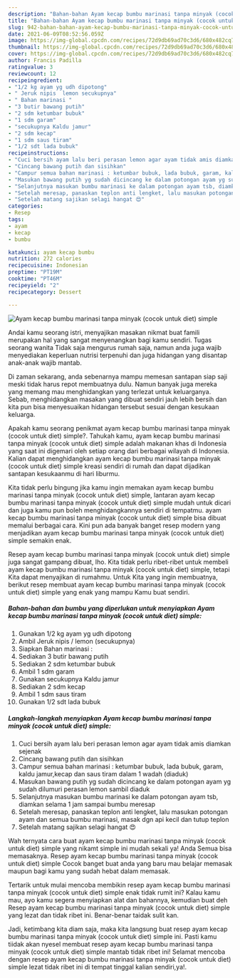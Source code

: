 ```yaml
---
description: "Bahan-bahan Ayam kecap bumbu marinasi tanpa minyak (cocok untuk diet) simple yang lezat Untuk Jualan"
title: "Bahan-bahan Ayam kecap bumbu marinasi tanpa minyak (cocok untuk diet) simple yang lezat Untuk Jualan"
slug: 942-bahan-bahan-ayam-kecap-bumbu-marinasi-tanpa-minyak-cocok-untuk-diet-simple-yang-lezat-untuk-jualan
date: 2021-06-09T08:52:56.059Z
image: https://img-global.cpcdn.com/recipes/72d9db69ad70c3d6/680x482cq70/ayam-kecap-bumbu-marinasi-tanpa-minyak-cocok-untuk-diet-simple-foto-resep-utama.jpg
thumbnail: https://img-global.cpcdn.com/recipes/72d9db69ad70c3d6/680x482cq70/ayam-kecap-bumbu-marinasi-tanpa-minyak-cocok-untuk-diet-simple-foto-resep-utama.jpg
cover: https://img-global.cpcdn.com/recipes/72d9db69ad70c3d6/680x482cq70/ayam-kecap-bumbu-marinasi-tanpa-minyak-cocok-untuk-diet-simple-foto-resep-utama.jpg
author: Francis Padilla
ratingvalue: 3
reviewcount: 12
recipeingredient:
- "1/2 kg ayam yg udh dipotong"
- " Jeruk nipis  lemon secukupnya"
- " Bahan marinasi "
- "3 butir bawang putih"
- "2 sdm ketumbar bubuk"
- "1 sdm garam"
- "secukupnya Kaldu jamur"
- "2 sdm kecap"
- "1 sdm saus tiram"
- "1/2 sdt lada bubuk"
recipeinstructions:
- "Cuci bersih ayam lalu beri perasan lemon agar ayam tidak amis diamkan sejenak"
- "Cincang bawang putih dan sisihkan"
- "Campur semua bahan marinasi : ketumbar bubuk, lada bubuk, garam, kaldu jamur,kecap dan saus tiram dalam 1 wadah (diaduk)"
- "Masukan bawang putih yg sudah dicincang ke dalam potongan ayam yg sudah dilumuri perasan lemon sambil diaduk"
- "Selanjutnya masukan bumbu marinasi ke dalam potongan ayam tsb, diamkan selama 1 jam sampai bumbu meresap"
- "Setelah meresap, panaskan teplon anti lengket, lalu masukan potongan ayam dan semua bumbu marinasi, masak dgn api kecil dan tutup teplon"
- "Setelah matang sajikan selagi hangat 😍"
categories:
- Resep
tags:
- ayam
- kecap
- bumbu

katakunci: ayam kecap bumbu 
nutrition: 272 calories
recipecuisine: Indonesian
preptime: "PT19M"
cooktime: "PT46M"
recipeyield: "2"
recipecategory: Dessert

---
```



![Ayam kecap bumbu marinasi tanpa minyak (cocok untuk diet) simple](https://img-global.cpcdn.com/recipes/72d9db69ad70c3d6/680x482cq70/ayam-kecap-bumbu-marinasi-tanpa-minyak-cocok-untuk-diet-simple-foto-resep-utama.jpg)

Andai kamu seorang istri, menyajikan masakan nikmat buat famili merupakan hal yang sangat menyenangkan bagi kamu sendiri. Tugas seorang  wanita Tidak saja mengurus rumah saja, namun anda juga wajib menyediakan keperluan nutrisi terpenuhi dan juga hidangan yang disantap anak-anak wajib mantab.

Di zaman  sekarang, anda sebenarnya mampu memesan santapan siap saji meski tidak harus repot membuatnya dulu. Namun banyak juga mereka yang memang mau menghidangkan yang terlezat untuk keluarganya. Sebab, menghidangkan masakan yang dibuat sendiri jauh lebih bersih dan kita pun bisa menyesuaikan hidangan tersebut sesuai dengan kesukaan keluarga. 



Apakah kamu seorang penikmat ayam kecap bumbu marinasi tanpa minyak (cocok untuk diet) simple?. Tahukah kamu, ayam kecap bumbu marinasi tanpa minyak (cocok untuk diet) simple adalah makanan khas di Indonesia yang saat ini digemari oleh setiap orang dari berbagai wilayah di Indonesia. Kalian dapat menghidangkan ayam kecap bumbu marinasi tanpa minyak (cocok untuk diet) simple kreasi sendiri di rumah dan dapat dijadikan santapan kesukaanmu di hari liburmu.

Kita tidak perlu bingung jika kamu ingin memakan ayam kecap bumbu marinasi tanpa minyak (cocok untuk diet) simple, lantaran ayam kecap bumbu marinasi tanpa minyak (cocok untuk diet) simple mudah untuk dicari dan juga kamu pun boleh menghidangkannya sendiri di tempatmu. ayam kecap bumbu marinasi tanpa minyak (cocok untuk diet) simple bisa dibuat memalui berbagai cara. Kini pun ada banyak banget resep modern yang menjadikan ayam kecap bumbu marinasi tanpa minyak (cocok untuk diet) simple semakin enak.

Resep ayam kecap bumbu marinasi tanpa minyak (cocok untuk diet) simple juga sangat gampang dibuat, lho. Kita tidak perlu ribet-ribet untuk membeli ayam kecap bumbu marinasi tanpa minyak (cocok untuk diet) simple, tetapi Kita dapat menyajikan di rumahmu. Untuk Kita yang ingin membuatnya, berikut resep membuat ayam kecap bumbu marinasi tanpa minyak (cocok untuk diet) simple yang enak yang mampu Kamu buat sendiri.

<!--inarticleads1-->

##### Bahan-bahan dan bumbu yang diperlukan untuk menyiapkan Ayam kecap bumbu marinasi tanpa minyak (cocok untuk diet) simple:

1. Gunakan 1/2 kg ayam yg udh dipotong
1. Ambil  Jeruk nipis / lemon (secukupnya)
1. Siapkan  Bahan marinasi :
1. Sediakan 3 butir bawang putih
1. Sediakan 2 sdm ketumbar bubuk
1. Ambil 1 sdm garam
1. Gunakan secukupnya Kaldu jamur
1. Sediakan 2 sdm kecap
1. Ambil 1 sdm saus tiram
1. Gunakan 1/2 sdt lada bubuk




<!--inarticleads2-->

##### Langkah-langkah menyiapkan Ayam kecap bumbu marinasi tanpa minyak (cocok untuk diet) simple:

1. Cuci bersih ayam lalu beri perasan lemon agar ayam tidak amis diamkan sejenak
1. Cincang bawang putih dan sisihkan
1. Campur semua bahan marinasi : ketumbar bubuk, lada bubuk, garam, kaldu jamur,kecap dan saus tiram dalam 1 wadah (diaduk)
1. Masukan bawang putih yg sudah dicincang ke dalam potongan ayam yg sudah dilumuri perasan lemon sambil diaduk
1. Selanjutnya masukan bumbu marinasi ke dalam potongan ayam tsb, diamkan selama 1 jam sampai bumbu meresap
1. Setelah meresap, panaskan teplon anti lengket, lalu masukan potongan ayam dan semua bumbu marinasi, masak dgn api kecil dan tutup teplon
1. Setelah matang sajikan selagi hangat 😍




Wah ternyata cara buat ayam kecap bumbu marinasi tanpa minyak (cocok untuk diet) simple yang nikamt simple ini mudah sekali ya! Anda Semua bisa memasaknya. Resep ayam kecap bumbu marinasi tanpa minyak (cocok untuk diet) simple Cocok banget buat anda yang baru mau belajar memasak maupun bagi kamu yang sudah hebat dalam memasak.

Tertarik untuk mulai mencoba membikin resep ayam kecap bumbu marinasi tanpa minyak (cocok untuk diet) simple enak tidak rumit ini? Kalau kamu mau, ayo kamu segera menyiapkan alat dan bahannya, kemudian buat deh Resep ayam kecap bumbu marinasi tanpa minyak (cocok untuk diet) simple yang lezat dan tidak ribet ini. Benar-benar taidak sulit kan. 

Jadi, ketimbang kita diam saja, maka kita langsung buat resep ayam kecap bumbu marinasi tanpa minyak (cocok untuk diet) simple ini. Pasti kamu tiidak akan nyesel membuat resep ayam kecap bumbu marinasi tanpa minyak (cocok untuk diet) simple mantab tidak ribet ini! Selamat mencoba dengan resep ayam kecap bumbu marinasi tanpa minyak (cocok untuk diet) simple lezat tidak ribet ini di tempat tinggal kalian sendiri,ya!.

